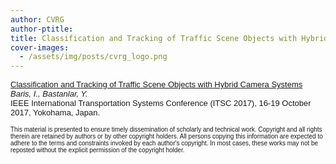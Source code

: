 ```yaml
---
author: CVRG
author-ptitle: 
title: Classification and Tracking of Traffic Scene Objects with Hybrid Camera Systems
cover-images:
  - /assets/img/posts/cvrg_logo.png
---
```


<p><font face="Verdana, Arial, Helvetica, sans-serif" size="2">
<a href="publications/Baris_Bastanlar_ITSC2017.pdf" target="blank">Classification and Tracking of Traffic Scene Objects with Hybrid Camera Systems</a> 
<br><i>Baris, I., Bastanlar, Y.</i>
<br>IEEE International Transportation Systems Conference (ITSC 2017), 16-19 October 2017, Yokohama, Japan.
</font></p>

<font face="Verdana, Arial, Helvetica, sans-serif" size="1">
This material is presented to ensure timely dissemination of scholarly and technical work. Copyright and all rights therein are retained by authors or by other copyright holders. All persons copying this information are expected to adhere to the terms and constraints invoked by each author's copyright. In most cases, these works may not be reposted without the explicit permission of the copyright holder.
<br>
</font>
